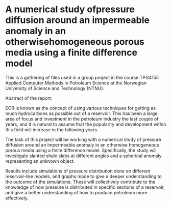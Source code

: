 # A numerical study ofpressure diffusion around an impermeable anomaly in an otherwisehomogeneous porous media using a finite difference model

This is a gathering of files used in a group project in the course TPG4155 Applied Computer Methods in Petroleum Science at the Norwegian University of Science and Technology (NTNU).



Abstract of the report:

EOR is known as the concept of using various techniques for getting as much hydrocarbons as possible out of a reservoir. This has been a large area of focus and investment in the petroleum industry the last couple of years, and it is natural to assume that the
popularity and development within this field will increase in the following
years.

The task of this project will be working with a numerical study of pressure diffusion around an impermeable anomaly in an otherwise homogeneous porous media using a finite difference model. Specifically, the study will investigate slanted shale slabs at different angles and a spherical anomaly representing an unknown object. 

Results include simulations of pressure distribution done on different reservoir-like models, and graphs made to give a deeper understanding to the outcome of the simulations. These will collectively contribute to the knowledge of how pressure is distributed in specific sections of a reservoir, and give a better understanding of how to produce petroleum more effectively. 
